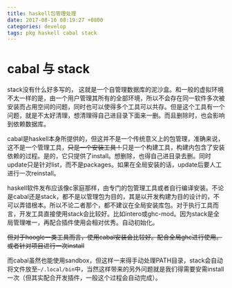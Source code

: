 ```yaml
---
title: haskell包管理处理
date: 2017-08-16 08:19:27 +0800
categories: develop
tags: pkg haskell cabal stack
---
```


<!-- more -->
# cabal 与 stack

stack没有什么好多写的， 这就是一个自管理数据库的泥沙盒。和一般的虚拟环境不太一样的是，由一个用户管理其所有的全部环境，所以不会存在同一软件多次被安装而占用空间的问题，同时也可以使得多个工具可以共存。但是这个工具有一个问题，就是不太好清理，想清理得自己进目录下面来一删。而且删除时，也会影响到依赖数据库。

cabal是haskell本身所提供的，但这并不是一个传统意义上的包管理，准确来说，这不是一个管理工具，~~只是一个安装工具！~~只是一个构建工具，构建内包含了安装依赖的过程。是的，它只提供了install。想删除，也得自己进目录去删。同时update只是针对list，而不是packages。如果在全局安装的话，update后要人工进行一次reinstall。

haskell软件发布应该像c家庭那样，由专门的包管理工具或者自行编译安装。不论是cabal还是stack，都不是以管理包为目的，其是以开发构建为目的设计的，不可以弄错根本。所以不论二者那个，都不建议在全局安装库包。对于执行工具而言，开发工具直接使用stack会比较好。比如intero或ghc-mod。因为stack是全局管理唯一，再配合插件使用会相对优秀。自动初始化。

~~但对于hoogle一类工具而言，使用cabal安装会比较好。配合全局ghc进行使用。或者针对项目进行一次install~~

而cabal虽然也能使用sandbox，但这样一来得手动处理PATH目录，stack会自动将文件放至`~/.local/bin`中，当然这样带来的另外问题就是我们得需要安需install一次（但其实配合开发插件，一般这个过程会自动完成）。


